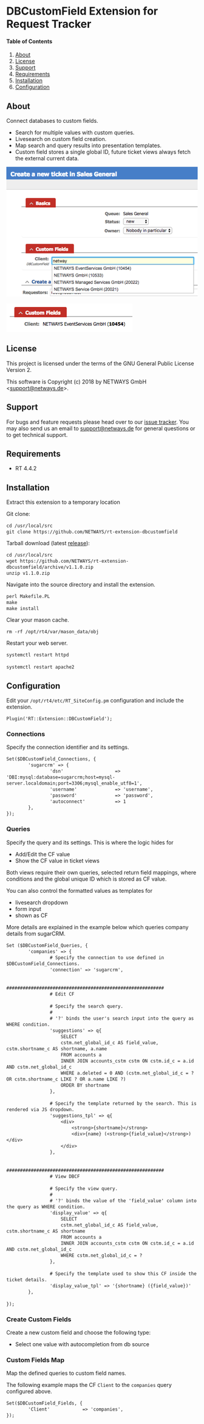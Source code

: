 # DBCustomField Extension for Request Tracker

#### Table of Contents

1. [About](#about)
2. [License](#license)
3. [Support](#support)
4. [Requirements](#requirements)
5. [Installation](#installation)
6. [Configuration](#configuration)


## About

Connect databases to custom fields.

- Search for multiple values with custom queries.
- Livesearch on custom field creation.
- Map search and query results into presentation templates.
- Custom field stores a single global ID, future ticket views always fetch the external current data.

![Create ticket DBCF livesearch](doc/dbcustomfield-create-ticket-livesearch.png)

![View ticket DBCF](doc/dbcustomfield-view-ticket.png)


## License

This project is licensed under the terms of the GNU General Public License Version 2.

This software is Copyright (c) 2018 by NETWAYS GmbH <[support@netways.de](mailto:support@netways.de)>.

## Support

For bugs and feature requests please head over to our [issue tracker](https://github.com/NETWAYS/rt-extension-dbcustomfield/issues).
You may also send us an email to [support@netways.de](mailto:support@netways.de) for general questions or to get technical support.

## Requirements

- RT 4.4.2

## Installation

Extract this extension to a temporary location

Git clone:

```
cd /usr/local/src
git clone https://github.com/NETWAYS/rt-extension-dbcustomfield
```

Tarball download (latest [release](https://github.com/NETWAYS/rt-extension-dbcustomfield/releases/latest)):

```
cd /usr/local/src
wget https://github.com/NETWAYS/rt-extension-dbcustomfield/archive/v1.1.0.zip
unzip v1.1.0.zip
```

Navigate into the source directory and install the extension.

```
perl Makefile.PL
make
make install
```

Clear your mason cache.

```
rm -rf /opt/rt4/var/mason_data/obj
```

Restart your web server.

```
systemctl restart httpd

systemctl restart apache2
```


## Configuration

Edit your `/opt/rt4/etc/RT_SiteConfig.pm` configuration and include the extension.

```
Plugin('RT::Extension::DBCustomField');
```

### Connections

Specify the connection identifier and its settings.

```
Set($DBCustomField_Connections, {
        'sugarcrm' => {
                'dsn'                   => 'DBI:mysql:database=sugarcrm;host=mysql-server.localdomain;port=3306;mysql_enable_utf8=1',
                'username'              => 'username',
                'password'              => 'password',
                'autoconnect'           => 1
        },
});
```

### Queries

Specify the query and its settings. This is where the logic hides for

- Add/Edit the CF value
- Show the CF value in ticket views

Both views require their own queries, selected return field mappings,
where conditions and the global unique ID which is stored as CF value.

You can also control the formatted values as templates for

- livesearch dropdown
- form input
- shown as CF

More details are explained in the example below which queries company details
from sugarCRM.

```
Set ($DBCustomField_Queries, {
        'companies' => {
                # Specify the connection to use defined in $DBCustomField_Connections.
                'connection' => 'sugarcrm',

                ##########################################################
                # Edit CF

                # Specify the search query.
                #
                # '?' binds the user's search input into the query as WHERE condition.
                'suggestions' => q{
                    SELECT
                    cstm.net_global_id_c AS field_value, cstm.shortname_c AS shortname, a.name
                    FROM accounts a
                    INNER JOIN accounts_cstm cstm ON cstm.id_c = a.id AND cstm.net_global_id_c
                    WHERE a.deleted = 0 AND (cstm.net_global_id_c = ? OR cstm.shortname_c LIKE ? OR a.name LIKE ?)
                    ORDER BY shortname
                },

                # Specify the template returned by the search. This is rendered via JS dropdown.
                'suggestions_tpl' => q{
                    <div>
                        <strong>{shortname}</strong>
                        <div>{name} (<strong>{field_value}</strong>)</div>
                    </div>
                },

                ##########################################################
                # View DBCF

                # Specify the view query.
                #
                # '?' binds the value of the 'field_value' column into the query as WHERE condition.
                'display_value' => q{
                    SELECT
                    cstm.net_global_id_c AS field_value, cstm.shortname_c AS shortname
                    FROM accounts a
                    INNER JOIN accounts_cstm cstm ON cstm.id_c = a.id AND cstm.net_global_id_c
                    WHERE cstm.net_global_id_c = ?
                },

                # Specify the template used to show this CF inside the ticket details.
                'display_value_tpl' => '{shortname} ({field_value})'
        },

});
```

### Create Custom Fields

Create a new custom field and choose the following type:

- Select one value with autocompletion from db source

### Custom Fields Map

Map the defined queries to custom field names.

The following example maps the CF `Client` to the `companies` query configured above.

```
Set($DBCustomField_Fields, {
        'Client'            => 'companies',
});

```
